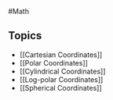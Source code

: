 #Math 
## Topics
* [[Cartesian Coordinates]]
* [[Polar Coordinates]]
* [[Cylindrical Coordinates]]
* [[Log-polar Coordinates]]
* [[Spherical Coordinates]]